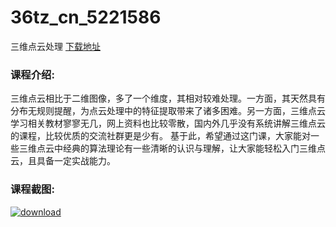 # 36tz_cn_5221586
三维点云处理
[下载地址](http://www.36tz.cn/article/5221586 "下载地址")
### 课程介绍:
三维点云相比于二维图像，多了一个维度，其相对较难处理。一方面，其天然具有分布无规则提醒，为点云处理中的特征提取带来了诸多困难。另一方面，三维点云学习相关教材寥寥无几，网上资料也比较零散，国内外几乎没有系统讲解三维点云的课程，比较优质的交流社群更是少有。
基于此，希望通过这门课，大家能对一些三维点云中经典的算法理论有一些清晰的认识与理解，让大家能轻松入门三维点云，且具备一定实战能力。

### 课程截图:
[![download](http://36tz.cn/muke_img/2021_11_2-20.png "下载地址")](http://www.36tz.cn "下载地址")
